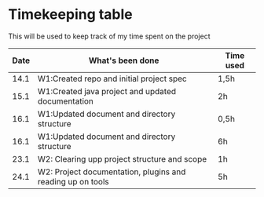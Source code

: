 # Timekeeping table
This will be used to keep track of my time spent on the project

|Date|What's been done                                               |Time used|
|----|---------------------------------------------------------------|---------|
|14.1|W1:Created repo and initial project spec                       |   1,5h  |
|15.1|W1:Created java project and updated documentation              |    2h   |
|16.1|W1:Updated document and directory structure                    |   0,5h  |
|16.1|W1:Updated document and directory structure                    |    6h   |
|23.1|W2: Clearing upp project structure and scope                   |    1h   |
|24.1|W2: Project documentation, plugins and reading up on tools     |    5h   |

